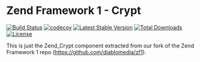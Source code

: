 Zend Framework 1 - Crypt
============================
[![Build Status](https://travis-ci.org/diablomedia/zf1-crypt.svg?branch=master)](https://travis-ci.org/diablomedia/zf1-crypt)
[![codecov](https://codecov.io/gh/diablomedia/zf1-crypt/branch/master/graph/badge.svg)](https://codecov.io/gh/diablomedia/zf1-crypt)
[![Latest Stable Version](https://poser.pugx.org/diablomedia/zendframework1-crypt/v/stable)](https://packagist.org/packages/diablomedia/zendframework1-crypt)
[![Total Downloads](https://poser.pugx.org/diablomedia/zendframework1-crypt/downloads)](https://packagist.org/packages/diablomedia/zendframework1-crypt)
[![License](https://poser.pugx.org/diablomedia/zendframework1-crypt/license)](https://packagist.org/packages/diablomedia/zendframework1-crypt)

This is just the Zend_Crypt component extracted from our fork of the Zend Framework 1 repo (https://github.com/diablomedia/zf1).

